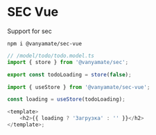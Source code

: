 # SEC Vue

Support for sec

```
npm i @vanyamate/sec-vue
```

```typescript
// /model/todo/todo.model.ts
import { store } from '@vanyamate/sec';

export const todoLoading = store(false);
```

```typescript jsx
import { useStore } from '@vanyamate/sec-vue';

const loading = useStore(todoLoading);

<template>
    <h2>{{ loading ? 'Загрузка' : '' }}</h2>
</template>;
```
